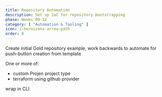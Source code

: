 ```yaml
---
title: Repository Automation
description: Set up IaC for repository bootstrapping
phase: Weeks 09-12
category: [ "Automation & Tooling" ]
icon: i-heroicons-arrow-path
order: 8
---
```


Create initial Gold repository example, work backwards to automate for push-button creation from template

One or more of:

- custom Projen project type
- terraform using github provider

wrap in CLI
